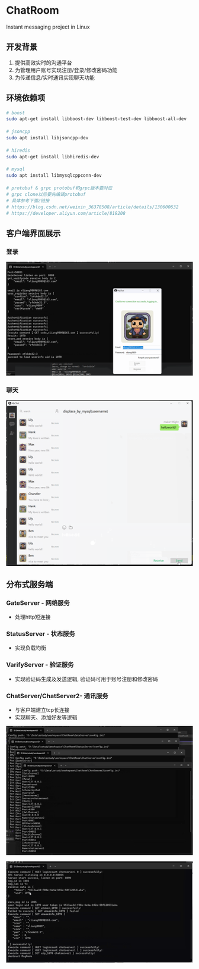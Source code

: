 # ChatRoom
Instant messaging project in Linux
## 开发背景
1. 提供高效实时的沟通平台
2. 为管理用户账号实现注册/登录/修改密码功能
3. 为传递信息/实时通讯实现聊天功能

## 环境依赖项
```bash
# boost
sudo apt-get install libboost-dev libboost-test-dev libboost-all-dev

# jsoncpp
sudo apt install libjsoncpp-dev

# hiredis
sudo apt-get install libhiredis-dev

# mysql
sudo apt install libmysqlcppconn-dev

# protobuf & grpc protobuf和grpc版本要对应
# grpc clone以后要先编译protobuf
# 具体参考下面2链接
# https://blog.csdn.net/weixin_36378508/article/details/130600632
# https://developer.aliyun.com/article/819208
```

## 客户端界面展示
### 登录
![login](./login.png)
### 聊天
![chatlogin](./chatlogin.png)

## 分布式服务端
### GateServer - 网络服务
- 处理http短连接

### StatusServer - 状态服务
- 实现负载均衡

### VarifyServer - 验证服务
- 实现验证码生成及发送逻辑, 验证码可用于账号注册和修改密码

### ChatServer/ChatServer2- 通讯服务
- 与客户端建立tcp长连接
- 实现聊天、添加好友等逻辑

![chatlogin](./distributed_servers.png)

![communication](./communication.png)
